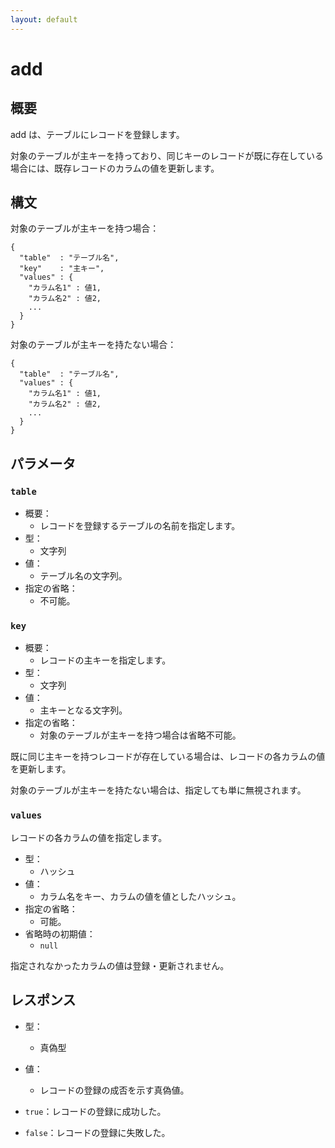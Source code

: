 ```yaml
---
layout: default
---
```


<div class="jumbotron">
<h1>add</h1>
</div>

## 概要

add は、テーブルにレコードを登録します。

対象のテーブルが主キーを持っており、同じキーのレコードが既に存在している場合には、既存レコードのカラムの値を更新します。

## 構文

対象のテーブルが主キーを持つ場合：

    {
      "table"  : "テーブル名",
      "key"    : "主キー",
      "values" : {
        "カラム名1" : 値1,
        "カラム名2" : 値2,
        ...
      }
    }

対象のテーブルが主キーを持たない場合：

    {
      "table"  : "テーブル名",
      "values" : {
        "カラム名1" : 値1,
        "カラム名2" : 値2,
        ...
      }
    }

## パラメータ

### `table`

 * 概要：
   - レコードを登録するテーブルの名前を指定します。
 * 型：
   - 文字列
 * 値：
   - テーブル名の文字列。
 * 指定の省略：
   - 不可能。

### `key`

 * 概要：
   - レコードの主キーを指定します。
 * 型：
   - 文字列
 * 値：
   - 主キーとなる文字列。
 * 指定の省略：
   - 対象のテーブルが主キーを持つ場合は省略不可能。

既に同じ主キーを持つレコードが存在している場合は、レコードの各カラムの値を更新します。

対象のテーブルが主キーを持たない場合は、指定しても単に無視されます。

### `values`

レコードの各カラムの値を指定します。

 * 型：
   - ハッシュ
 * 値：
   - カラム名をキー、カラムの値を値としたハッシュ。
 * 指定の省略：
   - 可能。
 * 省略時の初期値：
   - `null`

指定されなかったカラムの値は登録・更新されません。


## レスポンス

 * 型：
   - 真偽型
 * 値：
   - レコードの登録の成否を示す真偽値。

 * `true`：レコードの登録に成功した。
 * `false`：レコードの登録に失敗した。

